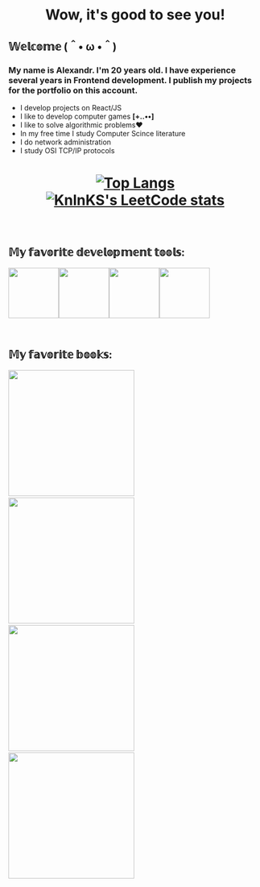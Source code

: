 

<h1 align="center"> 
 Wow, it's good to see you!
</h1>


<h2>𝕎𝕖𝕝𝕔𝕠𝕞𝕖 (＾• ω •＾)</h2>
<h3>My name is Alexandr. I'm 20 years old. I have experience several years in Frontend development. I publish my projects for the portfolio on this account.  </h3>
<ul>
 <li>I develop projects on React/JS</li>
 <li>I like to develop computer games  <b> [+..••] </b> </li>
 <li>I like to solve algorithmic problems❤</li>
 <li>In my free time I study Computer Scince literature</li>
 <li>I do network administration</li>
 <li>I study OSI TCP/IP protocols</li>
</ul>
<h1 align="center">
 
[![Top Langs](https://github-readme-stats.vercel.app/api/top-langs/?username=anuraghazra)](https://github.com/panchopensmart)
[![KnlnKS's LeetCode stats](https://leetcode-stats-six.vercel.app/api?username=panchopensmart&theme=dark)](https://leetcode.com/panchopensmart/) 

</h1>

<br />

<h2>𝕄𝕪 𝕗𝕒𝕧𝕠𝕣𝕚𝕥𝕖 𝕕𝕖𝕧𝕖𝕝𝕠𝕡𝕞𝕖𝕟𝕥 𝕥𝕠𝕠𝕝𝕤:</h2>
<p><a href="https://www.jetbrains.com/phpstorm/"><img src="https://media.giphy.com/media/TuGVzbywNqfOpw1VWi/giphy.gif" width="100"/></a><a href="https://www.figma.com"><img src="https://media.giphy.com/media/GFGDHw67eO1snrEqfY/giphy.gif" width="100"/></a><a href="https://www.mozilla.org/ru/firefox/developer/"><img src="https://media.giphy.com/media/L6NdhUFd5GBigmt3eF/giphy.gif" width="100"/></a><a href="https://www.adobe.com/ru/products/illustrator.html"><img src="https://media.giphy.com/media/tH16KZtl30ZO2RRH6T/giphy.gif" width="100"/></a></p>

<br/>


<h2>𝕄𝕪 𝕗𝕒𝕧𝕠𝕣𝕚𝕥𝕖 𝕓𝕠𝕠𝕜𝕤:</h2>
<p><a href="https://www.jetbrains.com/phpstorm/"><img src="https://avatars.mds.yandex.net/get-mpic/7660527/img_id6590246081316973856.jpeg/orig" height="250"/></a>
&nbsp; &nbsp;
<a href="https://www.figma.com"><img src="https://avatars.mds.yandex.net/get-mpic/6263631/img_id663488737416869516.jpeg/orig" height="250"/></a>
&nbsp; &nbsp;
<a href="https://www.mozilla.org/ru/firefox/developer/"><img src="https://cdn1.ozone.ru/s3/multimedia-1/wc1000/6102335545.jpg" height="250"/></a>
&nbsp; &nbsp;
<a href="https://www.adobe.com/ru/products/illustrator.html"><img src="https://img3.labirint.ru/rc/6e371d8d2e44c8642b5cd69bb5cbe564/363x561q80/books71/704017/cover.jpg?1561541156" height="250"/></a></p>



